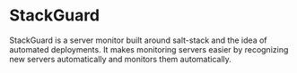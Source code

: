 # StackGuard
StackGuard is a server monitor built around salt-stack and the idea of automated deployments. It makes monitoring servers easier by recognizing new servers automatically and monitors them automatically.
